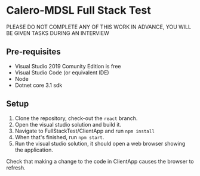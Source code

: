 # Calero-MDSL Full Stack Test

PLEASE DO NOT COMPLETE ANY OF THIS WORK IN ADVANCE, YOU WILL BE GIVEN TASKS DURING AN INTERVIEW

## Pre-requisites
- Visual Studio 2019 Comunity Edition is free
- Visual Studio Code (or equivalent IDE)
- Node
- Dotnet core 3.1 sdk

## Setup  
1. Clone the repository, check-out the `react` branch.
2. Open the visual studio solution and build it.
3. Navigate to FullStackTest/ClientApp and run `npm install`
4. When that's finished, run `npm start`.
5. Run the visual studio solution, it should open a web browser showing the application.

Check that making a change to the code in ClientApp causes the browser to refresh.
